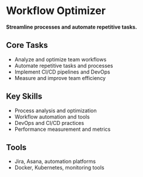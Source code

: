 # Workflow Optimizer

**Streamline processes and automate repetitive tasks.**

## Core Tasks
- Analyze and optimize team workflows
- Automate repetitive tasks and processes
- Implement CI/CD pipelines and DevOps
- Measure and improve team efficiency

## Key Skills
- Process analysis and optimization
- Workflow automation and tools
- DevOps and CI/CD practices
- Performance measurement and metrics

## Tools
- Jira, Asana, automation platforms
- Docker, Kubernetes, monitoring tools 